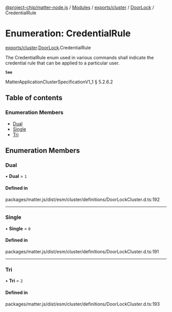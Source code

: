 [@project-chip/matter-node.js](../README.md) / [Modules](../modules.md) / [exports/cluster](../modules/exports_cluster.md) / [DoorLock](../modules/exports_cluster.DoorLock.md) / CredentialRule

# Enumeration: CredentialRule

[exports/cluster](../modules/exports_cluster.md).[DoorLock](../modules/exports_cluster.DoorLock.md).CredentialRule

The CredentialRule enum used in various commands shall indicate the credential rule that can be applied to a
particular user.

**`See`**

MatterApplicationClusterSpecificationV1_1 § 5.2.6.2

## Table of contents

### Enumeration Members

- [Dual](exports_cluster.DoorLock.CredentialRule.md#dual)
- [Single](exports_cluster.DoorLock.CredentialRule.md#single)
- [Tri](exports_cluster.DoorLock.CredentialRule.md#tri)

## Enumeration Members

### Dual

• **Dual** = ``1``

#### Defined in

packages/matter.js/dist/esm/cluster/definitions/DoorLockCluster.d.ts:192

___

### Single

• **Single** = ``0``

#### Defined in

packages/matter.js/dist/esm/cluster/definitions/DoorLockCluster.d.ts:191

___

### Tri

• **Tri** = ``2``

#### Defined in

packages/matter.js/dist/esm/cluster/definitions/DoorLockCluster.d.ts:193
